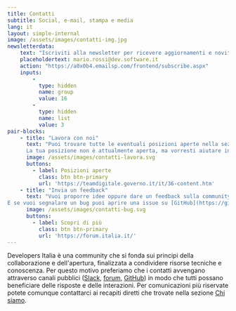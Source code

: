 ```yaml
---
title: Contatti
subtitle: Social, e-mail, stampa e media
lang: it
layout: simple-internal
image: /assets/images/contatti-img.jpg
newsletterdata:
    text: "Iscriviti alla newsletter per ricevere aggiornamenti e novità. È una mailing list a basso traffico (promesso!) ma ti aiuterà a rimanere in contatto con noi."
    placeholdertext: mario.rossi@dev.software.it
    action: "https://a0x0b4.emailsp.com/frontend/subscribe.aspx"
    inputs:
        -
          type: hidden
          name: group
          value: 16
        -
          type: hidden
          name: list
          value: 3
pair-blocks:
    - title: "Lavora con noi"
      text: "Puoi trovare tutte le eventuali posizioni aperte nella sezione [Lavora con noi](https://teamdigitale.governo.it/it/36-content.htm) del Team per la Trasformazione Digitale.<br>
      La tua posizione non è attualmente aperta, ma vorresti aiutare in futuro? Scrivici a [risorse@teamdigitale.gov.it](mailto:risorse@teamdigitale.gov.it)"
      image: /assets/images/contatti-lavora.svg
      buttons:
        - label: Posizioni aperte
          class: btn btn-primary
          url: 'https://teamdigitale.governo.it/it/36-content.htm'
    - title: "Invia un feedback"
      text: "Vuoi proporre idee oppure dare un feedback sulla community? Per questo abbiamo creato un thread apposito sul nostro [forum](https://forum.italia.it/).<br>
E se vuoi segnalare un bug puoi aprire una issue su [GitHub](https://github.com/italia/)."
      image: /assets/images/contatti-bug.svg
      buttons:
        - label: Scopri di più
          class: btn btn-primary
          url: 'https://forum.italia.it/'
---
```


Developers Italia è una community che si fonda sui principi della collaborazione e dell'apertura, finalizzata a condividere risorse tecniche e conoscenza. Per questo motivo preferiamo che i contatti avvengano attraverso canali pubblici ([Slack](https://slack.developers.italia.it/), [forum](https://forum.italia.it/), [GitHub](https://github.com/italia)) in modo che tutti possano beneficiare delle risposte e delle interazioni.
Per comunicazioni più riservate potete comunque contattarci ai recapiti diretti che trovate nella sezione [Chi siamo](/it/chi-siamo).
